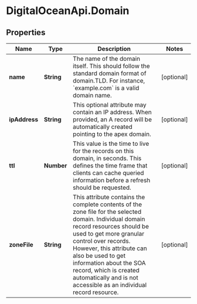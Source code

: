 # DigitalOceanApi.Domain

## Properties
Name | Type | Description | Notes
------------ | ------------- | ------------- | -------------
**name** | **String** | The name of the domain itself. This should follow the standard domain format of domain.TLD. For instance, &#x60;example.com&#x60; is a valid domain name. | [optional] 
**ipAddress** | **String** | This optional attribute may contain an IP address. When provided, an A record will be automatically created pointing to the apex domain. | [optional] 
**ttl** | **Number** | This value is the time to live for the records on this domain, in seconds. This defines the time frame that clients can cache queried information before a refresh should be requested. | [optional] 
**zoneFile** | **String** | This attribute contains the complete contents of the zone file for the selected domain. Individual domain record resources should be used to get more granular control over records. However, this attribute can also be used to get information about the SOA record, which is created automatically and is not accessible as an individual record resource. | [optional] 

